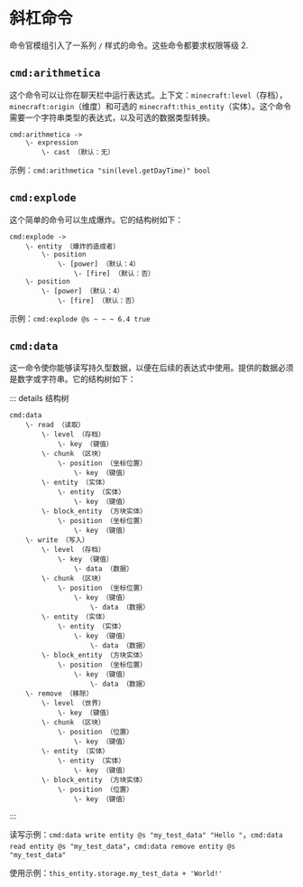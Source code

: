 # 斜杠命令

命令官模组引入了一系列 `/` 样式的命令。这些命令都要求权限等级 2.

## `cmd:arithmetica`

这个命令可以让你在聊天栏中运行表达式。上下文：`minecraft:level`（存档），`minecraft:origin`（维度）和可选的 `minecraft:this_entity`（实体）。这个命令需要一个字符串类型的表达式，以及可选的数据类型转换。

```
cmd:arithmetica ->
    \- expression
        \- cast （默认：无）
```

示例：`cmd:arithmetica "sin(level.getDayTime)" bool`

## `cmd:explode`

这个简单的命令可以生成爆炸。它的结构树如下：

```
cmd:explode ->
    \- entity （爆炸的造成者）
        \- position
            \- [power] （默认：4）
                \- [fire] （默认：否）
    \- position
        \- [power] （默认：4）
            \- [fire] （默认：否）
```

示例：`cmd:explode @s ~ ~ ~ 6.4 true`

## `cmd:data`

这一命令使你能够读写持久型数据，以便在后续的表达式中使用。提供的数据必须是数字或字符串。它的结构树如下：

::: details 结构树
```
cmd:data
    \- read （读取）
        \- level （存档）
            \- key （键值）
        \- chunk （区块）
            \- position （坐标位置）
                \- key （键值）
        \- entity （实体）
            \- entity （实体）
                \- key （键值）
        \- block_entity （方块实体）
            \- position （坐标位置）
                \- key （键值）
    \- write （写入）
        \- level （存档）
            \- key （键值）
                \- data （数据）
        \- chunk （区块）
            \- position （坐标位置）
                \- key （键值）
                    \- data （数据）
        \- entity （实体）
            \- entity （实体）
                \- key （键值）
                    \- data （数据）
        \- block_entity （方块实体）
            \- position （坐标位置）
                \- key （键值）
                    \- data （数据）
    \- remove （移除）
        \- level （世界）
            \- key （键值）
        \- chunk （区块）
            \- position （位置）
                \- key （键值）
        \- entity （实体）
            \- entity （实体）
                \- key （键值）
        \- block_entity （方块实体）
            \- position （位置）
                \- key （键值）
```
:::

读写示例：`cmd:data write entity @s "my_test_data" "Hello "`，`cmd:data read entity @s "my_test_data"`，`cmd:data remove entity @s "my_test_data"`

使用示例：`this_entity.storage.my_test_data + 'World!'`
